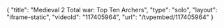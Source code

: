 {
    "title": "Medieval 2 Total war: Top Ten Archers",
    "type": "solo",
    "layout": "iframe-static",
    "videoId": "117405964",
    "url": "\/tvpembed\/117405964"
}